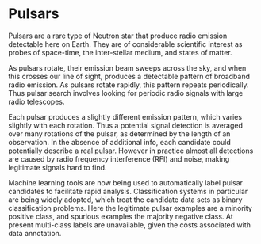 # Pulsars
Pulsars are a rare type of Neutron star that produce radio emission detectable here on Earth. They are of considerable scientific interest as probes of space-time, the inter-stellar medium, and states of matter.

As pulsars rotate, their emission beam sweeps across the sky, and when this crosses our line of sight, produces a detectable pattern of broadband radio emission. As pulsars
rotate rapidly, this pattern repeats periodically. Thus pulsar search involves looking for periodic radio signals with large radio telescopes.

Each pulsar produces a slightly different emission pattern, which varies slightly with each rotation. Thus a potential signal detection is averaged over many rotations of the pulsar, as determined by the length of an observation. In the absence of additional info, each candidate could potentially describe a real pulsar. However in practice almost all detections are caused by radio frequency interference (RFI) and noise, making legitimate signals hard to find.

Machine learning tools are now being used to automatically label pulsar candidates to facilitate rapid analysis. Classification systems in particular are being widely adopted, which treat the candidate data sets as binary classification problems. Here the legitimate pulsar examples are a minority positive class, and spurious examples the majority negative class. At present multi-class labels are unavailable, given the costs associated with data annotation.

